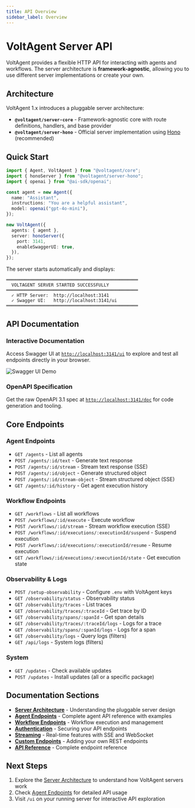 ```yaml
---
title: API Overview
sidebar_label: Overview
---
```


# VoltAgent Server API

VoltAgent provides a flexible HTTP API for interacting with agents and workflows. The server architecture is **framework-agnostic**, allowing you to use different server implementations or create your own.

## Architecture

VoltAgent 1.x introduces a pluggable server architecture:

- **`@voltagent/server-core`** - Framework-agnostic core with route definitions, handlers, and base provider
- **`@voltagent/server-hono`** - Official server implementation using [Hono](https://hono.dev/) (recommended)

## Quick Start

```typescript
import { Agent, VoltAgent } from "@voltagent/core";
import { honoServer } from "@voltagent/server-hono";
import { openai } from "@ai-sdk/openai";

const agent = new Agent({
  name: "Assistant",
  instructions: "You are a helpful assistant",
  model: openai("gpt-4o-mini"),
});

new VoltAgent({
  agents: { agent },
  server: honoServer({
    port: 3141,
    enableSwaggerUI: true,
  }),
});
```

The server starts automatically and displays:

```
══════════════════════════════════════════════════
  VOLTAGENT SERVER STARTED SUCCESSFULLY
══════════════════════════════════════════════════
  ✓ HTTP Server:  http://localhost:3141
  ✓ Swagger UI:   http://localhost:3141/ui
══════════════════════════════════════════════════
```

## API Documentation

### Interactive Documentation

Access Swagger UI at [`http://localhost:3141/ui`](http://localhost:3141/ui) to explore and test all endpoints directly in your browser.

![Swagger UI Demo](https://cdn.voltagent.dev/docs/swagger-ui-demo.gif)

### OpenAPI Specification

Get the raw OpenAPI 3.1 spec at [`http://localhost:3141/doc`](http://localhost:3141/doc) for code generation and tooling.

## Core Endpoints

### Agent Endpoints

- `GET /agents` - List all agents
- `POST /agents/:id/text` - Generate text response
- `POST /agents/:id/stream` - Stream text response (SSE)
- `POST /agents/:id/object` - Generate structured object
- `POST /agents/:id/stream-object` - Stream structured object (SSE)
- `GET /agents/:id/history` - Get agent execution history

### Workflow Endpoints

- `GET /workflows` - List all workflows
- `POST /workflows/:id/execute` - Execute workflow
- `POST /workflows/:id/stream` - Stream workflow execution (SSE)
- `POST /workflows/:id/executions/:executionId/suspend` - Suspend execution
- `POST /workflows/:id/executions/:executionId/resume` - Resume execution
- `GET /workflows/:id/executions/:executionId/state` - Get execution state

### Observability & Logs

- `POST /setup-observability` - Configure `.env` with VoltAgent keys
- `GET /observability/status` - Observability status
- `GET /observability/traces` - List traces
- `GET /observability/traces/:traceId` - Get trace by ID
- `GET /observability/spans/:spanId` - Get span details
- `GET /observability/traces/:traceId/logs` - Logs for a trace
- `GET /observability/spans/:spanId/logs` - Logs for a span
- `GET /observability/logs` - Query logs (filters)
- `GET /api/logs` - System logs (filters)

### System

- `GET /updates` - Check available updates
- `POST /updates` - Install updates (all or a specific package)

## Documentation Sections

- **[Server Architecture](./server-architecture.md)** - Understanding the pluggable server design
- **[Agent Endpoints](./endpoints/agents.md)** - Complete agent API reference with examples
- **[Workflow Endpoints](./endpoints/workflows.md)** - Workflow execution and management
- **[Authentication](./authentication.md)** - Securing your API endpoints
- **[Streaming](./streaming.md)** - Real-time features with SSE and WebSocket
- **[Custom Endpoints](./custom-endpoints.md)** - Adding your own REST endpoints
- **[API Reference](./api-reference.md)** - Complete endpoint reference

## Next Steps

1. Explore the [Server Architecture](./server-architecture.md) to understand how VoltAgent servers work
2. Check [Agent Endpoints](./endpoints/agents.md) for detailed API usage
3. Visit `/ui` on your running server for interactive API exploration
